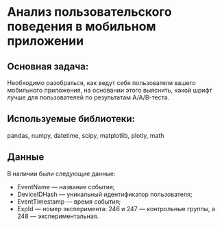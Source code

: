 # Анализ пользовательского поведения в мобильном приложении

## Основная задача:
Необходимо разобраться, как ведут себя пользователи вашего мобильного приложения, на основании этого выяснить, какой шрифт лучше для пользователей по результатам A/A/B-теста.

## Используемые библиотеки:
pandas, numpy, datetime, scipy, matplotlib, plotly, math

## Данные
В наличии были следующие данные:

- EventName — название события;
- DeviceIDHash — уникальный идентификатор пользователя;
- EventTimestamp — время события;
- ExpId — номер эксперимента: 246 и 247 — контрольные группы, а 248 — экспериментальная.






